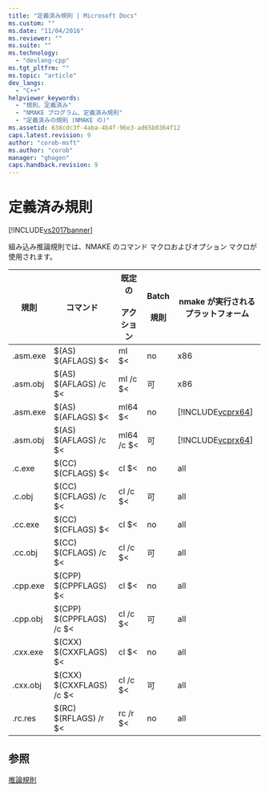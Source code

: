 ```yaml
---
title: "定義済み規則 | Microsoft Docs"
ms.custom: ""
ms.date: "11/04/2016"
ms.reviewer: ""
ms.suite: ""
ms.technology: 
  - "devlang-cpp"
ms.tgt_pltfrm: ""
ms.topic: "article"
dev_langs: 
  - "C++"
helpviewer_keywords: 
  - "規則、定義済み"
  - "NMAKE プログラム、定義済み規則"
  - "定義済みの規則 (NMAKE の)"
ms.assetid: 638cdc3f-4aba-4b4f-96e3-ad65b0364f12
caps.latest.revision: 9
author: "corob-msft"
ms.author: "corob"
manager: "ghogen"
caps.handback.revision: 9
---
```

# 定義済み規則
[!INCLUDE[vs2017banner](../assembler/inline/includes/vs2017banner.md)]

組み込み推論規則では、NMAKE のコマンド マクロおよびオプション マクロが使用されます。  
  
|規則|コマンド|既定の<br /><br /> アクション|Batch<br /><br /> 規則|nmake が実行されるプラットフォーム|  
|--------|----------|-------------------|------------------|--------------------------|  
|.asm.exe|$\(AS\) $\(AFLAGS\) $\<|ml $\<|no|x86|  
|.asm.obj|$\(AS\) $\(AFLAGS\) \/c $\<|ml \/c $\<|可|x86|  
|.asm.exe|$\(AS\) $\(AFLAGS\) $\<|ml64 $\<|no|[!INCLUDE[vcprx64](../Token/vcprx64_md.md)]|  
|.asm.obj|$\(AS\) $\(AFLAGS\) \/c $\<|ml64 \/c $\<|可|[!INCLUDE[vcprx64](../Token/vcprx64_md.md)]|  
|.c.exe|$\(CC\) $\(CFLAGS\) $\<|cl $\<|no|all|  
|.c.obj|$\(CC\) $\(CFLAGS\) \/c $\<|cl \/c $\<|可|all|  
|.cc.exe|$\(CC\) $\(CFLAGS\) $\<|cl $\<|no|all|  
|.cc.obj|$\(CC\) $\(CFLAGS\) \/c $\<|cl \/c $\<|可|all|  
|.cpp.exe|$\(CPP\) $\(CPPFLAGS\) $\<|cl $\<|no|all|  
|.cpp.obj|$\(CPP\) $\(CPPFLAGS\) \/c $\<|cl \/c $\<|可|all|  
|.cxx.exe|$\(CXX\) $\(CXXFLAGS\) $\<|cl $\<|no|all|  
|.cxx.obj|$\(CXX\) $\(CXXFLAGS\) \/c $\<|cl \/c $\<|可|all|  
|.rc.res|$\(RC\) $\(RFLAGS\) \/r $\<|rc \/r $\<|no|all|  
  
## 参照  
 [推論規則](../build/inference-rules.md)